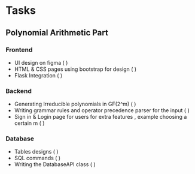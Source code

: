 # Tasks 

## Polynomial Arithmetic Part
### Frontend
- UI design on figma ( )
- HTML & CSS pages using bootstrap for design ( )
- Flask Integration ( )


### Backend

- Generating Irreducible polynomials in GF(2^m) ( )
- Writing grammar rules and operator precedence parser for the input ( )
- Sign in & Login page for users for extra features , example choosing a certain m ( )

### Database
- Tables designs ( )
- SQL commands   ( )
- Writing the DatabaseAPI class ( )
